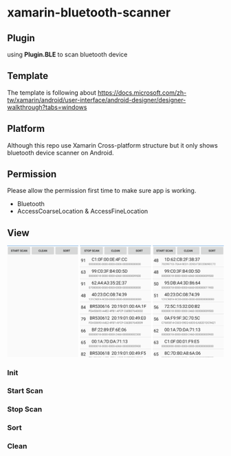 # xamarin-bluetooth-scanner
## Plugin
using **Plugin.BLE** to scan bluetooth device

## Template
The template is following about https://docs.microsoft.com/zh-tw/xamarin/android/user-interface/android-designer/designer-walkthrough?tabs=windows

## Platform
Although this repo use Xamarin Cross-platform structure but it only shows bluetooth device scanner on Android.

## Permission
Please allow the permission first time to make sure app is working.
* Bluetooth
* AccessCoarseLocation & AccessFineLocation

## View
![init page](/init.png)

### Init

### Start Scan

### Stop Scan

### Sort

### Clean